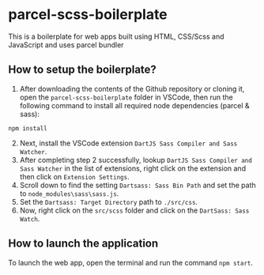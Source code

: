 # parcel-scss-boilerplate

This is a boilerplate for web apps built using HTML, CSS/Scss and JavaScript and uses parcel bundler

## How to setup the boilerplate?

1. After downloading the contents of the Github repository or cloning it, open the `parcel-scss-boilerplate` folder in VSCode, then run the following command to install all required node dependencies (parcel & sass):

```npm
npm install
```

2. Next, install the VSCode extension `DartJS Sass Compiler and Sass Watcher`.
3. After completing step 2 successfully, lookup `DartJS Sass Compiler and Sass Watcher` in the list of extensions, right click on the extension and then click on `Extension Settings`.
4. Scroll down to find the setting `Dartsass: Sass Bin Path` and set the path to `node_modules\sass\sass.js`.
5. Set the `Dartsass: Target Directory` path to `./src/css`.
6. Now, right click on the `src/scss` folder and click on the `DartSass: Sass Watch`.

## How to launch the application

To launch the web app, open the terminal and run the command `npm start`.
